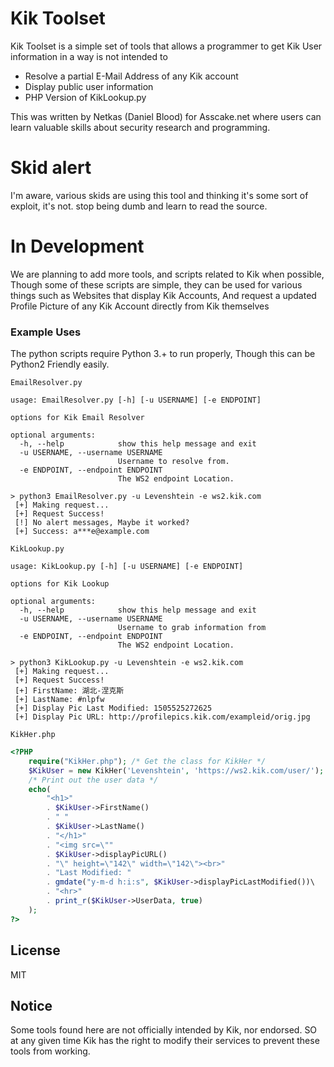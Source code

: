 # Kik Toolset

Kik Toolset is a simple set of tools that allows a programmer to get Kik User information in a way is not intended to

  - Resolve a partial E-Mail Address of any Kik account
  - Display public user information
  - PHP Version of KikLookup.py

This was written by Netkas (Daniel Blood) for Asscake.net where users can learn valuable skills about security research and programming.

# Skid alert
I'm aware, various skids are using this tool and thinking it's some sort of exploit, it's not. stop being dumb and learn to read the source.

# In Development
We are planning to add more tools, and scripts related to Kik when possible, Though some of these scripts are simple, they can be used for various things such as Websites that display Kik Accounts, And request a updated Profile Picture of any Kik Account directly from Kik themselves

### Example Uses

The python scripts require Python 3.+ to run properly, Though this can be Python2 Friendly easily.

`EmailResolver.py`

```
usage: EmailResolver.py [-h] [-u USERNAME] [-e ENDPOINT]

options for Kik Email Resolver

optional arguments:
  -h, --help            show this help message and exit
  -u USERNAME, --username USERNAME
                        Username to resolve from.
  -e ENDPOINT, --endpoint ENDPOINT
                        The WS2 endpoint Location.
```
```
> python3 EmailResolver.py -u Levenshtein -e ws2.kik.com 
 [+] Making request...
 [+] Request Success!
 [!] No alert messages, Maybe it worked?
 [+] Success: a***e@example.com
```


`KikLookup.py`

```
usage: KikLookup.py [-h] [-u USERNAME] [-e ENDPOINT]

options for Kik Lookup

optional arguments:
  -h, --help            show this help message and exit
  -u USERNAME, --username USERNAME
                        Username to grab information from
  -e ENDPOINT, --endpoint ENDPOINT
                        The WS2 endpoint Location.

```
```
> python3 KikLookup.py -u Levenshtein -e ws2.kik.com 
 [+] Making request...
 [+] Request Success!
 [+] FirstName: 湖北-涅克斯
 [+] LastName: #nlpfw
 [+] Display Pic Last Modified: 1505525272625
 [+] Display Pic URL: http://profilepics.kik.com/exampleid/orig.jpg
```
`KikHer.php`
```php
<?PHP
	require("KikHer.php"); /* Get the class for KikHer */
	$KikUser = new KikHer('Levenshtein', 'https://ws2.kik.com/user/'); /* Get the User Data */
	/* Print out the user data */
	echo(
		"<h1>"
		. $KikUser->FirstName()
		. " "
		. $KikUser->LastName()
		. "</h1>"
		. "<img src=\"" 
		. $KikUser->displayPicURL()
		. "\" height=\"142\" width=\"142\"><br>" 
		. "Last Modified: "
		. gmdate("y-m-d h:i:s", $KikUser->displayPicLastModified())\
		. "<hr>"
		. print_r($KikUser->UserData, true)
	);
?>
```

License
----
MIT

Notice
----
Some tools found here are not officially intended by Kik, nor endorsed. SO at any given time Kik has the right to modify their services to prevent these tools from working.
